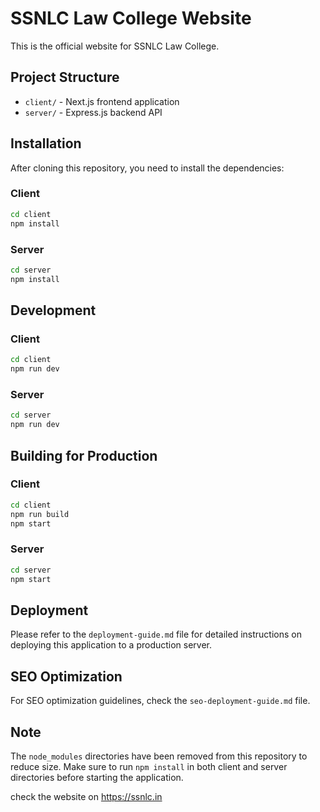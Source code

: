 # SSNLC Law College Website

This is the official website for SSNLC Law College.

## Project Structure

- `client/` - Next.js frontend application
- `server/` - Express.js backend API

## Installation

After cloning this repository, you need to install the dependencies:

### Client

```bash
cd client
npm install
```

### Server

```bash
cd server
npm install
```

## Development

### Client

```bash
cd client
npm run dev
```

### Server

```bash
cd server
npm run dev
```

## Building for Production

### Client

```bash
cd client
npm run build
npm start
```

### Server

```bash
cd server
npm start
```

## Deployment

Please refer to the `deployment-guide.md` file for detailed instructions on deploying this application to a production server.

## SEO Optimization

For SEO optimization guidelines, check the `seo-deployment-guide.md` file.

## Note

The `node_modules` directories have been removed from this repository to reduce size. Make sure to run `npm install` in both client and server directories before starting the application. 



check the website on https://ssnlc.in 
